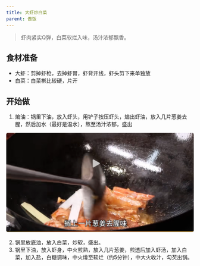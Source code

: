 ```yaml
---
title: 大虾炒白菜
parent: 做饭
---
```


> 虾肉紧实Q弹，白菜软烂入味，汤汁浓郁飘香。

## 食材准备

- 大虾：剪掉虾枪，去掉虾胃，虾背开线，虾头剪下来单独放
- 白菜：白菜梆比较硬，片开

## 开始做

1. 煸油：锅里下油，放入虾头，用铲子按压虾头，煸出虾油，放入几片葱姜去腥，然后加水（最好是温水），熬至汤汁浓郁，盛出

![局部截取_20251026_162641](./assets/局部截取_20251026_162641.png)

2. 锅里放底油，放入白菜，炒软，盛出。
3. 锅里下油，放入虾身，中火煎熟，放入几片葱姜，煎透后加入虾汤，加入白菜，加入盐，白糖调味，中火㸆至软烂（约5分钟），中大火收汁，勾芡出锅。
